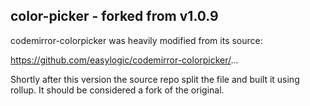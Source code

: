 ## color-picker - forked from v1.0.9

codemirror-colorpicker was heavily modified from its source:

https://github.com/easylogic/codemirror-colorpicker/...

Shortly after this version the source repo split the file and built it using rollup. It should be considered a fork of the original.
